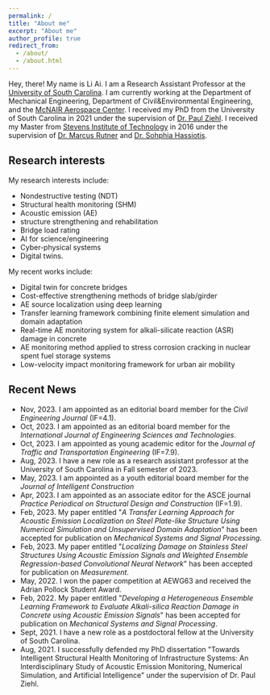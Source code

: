 ```yaml
---
permalink: /
title: "About me"
excerpt: "About me"
author_profile: true
redirect_from: 
  - /about/
  - /about.html
---
```



Hey, there! My name is Li Ai. I am a Research Assistant Professor at the [University of South Carolina](https://sc.edu/). I am currently working at the Department of Mechanical Engineering, Department of Civil&Environmental Engineering, and the [McNAIR Aerospace Center](https://sc.edu/about/centers_institutes/mcnair/index.php). I received my PhD from the University of South Carolina in 2021 under the supervision of [Dr. Paul Ziehl](https://sc.edu/study/colleges_schools/engineering_and_computing/faculty-staff/ziehl_paul.php). I received my Master from [Stevens Institute of Technology](https://www.stevens.edu/) in 2016 under the supervision of [Dr. Marcus Rutner](https://www.tuhh.de/mvb/institute/team/prof-dr-marcus-rutner-institutsleiter.html) and [Dr. Sohphia Hassiotis](https://www.stevens.edu/news/stevens-community-celebrates-and-remembers-professor-sophia-hassiotis).




Research interests 
------
My research interests include:
- Nondestructive testing (NDT)
- Structural health monitoring (SHM)
- Acoustic emission (AE)
- structure strengthening and rehabilitation
- Bridge load rating
- AI for science/engineering
- Cyber-physical systems
- Digital twins. 

My recent works include: 
- Digital twin for concrete bridges
- Cost-effective strengthening methods of bridge slab/girder 
- AE source localization using deep learning 
- Transfer learning framework combining finite element simulation and domain adaptation
- Real-time AE monitoring system for alkali-silicate reaction (ASR) damage in concrete
- AE monitoring method applied to stress corrosion cracking in nuclear spent fuel storage systems
- Low-velocity impact monitoring framework for urban air mobility

Recent News
------
* Nov, 2023. I am appointed as an editorial board member for the *Civil Engineering Journal* (IF=4.1).
* Oct, 2023. I am appointed as an editorial board member for the *International Journal of Engineering Sciences and Technologies*.
* Oct, 2023. I am appointed as young academic editor for the *Journal of Traffic and Transportation Engineering* (IF=7.9).
* Aug, 2023. I have a new role as a research assistant professor at the University of South Carolina in Fall semester of 2023.
* May, 2023. I am appointed as a youth editorial board member for the *Journal of Intelligent Construction*
* Apr, 2023. I am appointed as an associate editor for the ASCE journal *Practice Periodical on Structural Design and Construction* (IF=1.9).
* Feb, 2023. My paper entitled "*A Transfer Learning Approach for Acoustic Emission Localization on Steel Plate-like Structure Using Numerical Simulation and Unsupervised Domain Adaptation*" has been accepted for publication on *Mechanical Systems and Signal Processing*.
* Feb, 2023. My paper entitled "*Localizing Damage on Stainless Steel Structures Using Acoustic Emission Signals and Weighted Ensemble Regression-based Convolutional Neural Network*" has been accepted for publication on *Measurement*.
* May, 2022. I won the paper competition at AEWG63 and received the Adrian Pollock Student Award.
* Feb, 2022. My paper entitled "*Developing a Heterogeneous Ensemble Learning Framework to Evaluate Alkali-silica Reaction Damage in Concrete using Acoustic Emission Signals*" has been accepted for publication on *Mechanical Systems and Signal Processing*.
* Sept, 2021. I have a new role as a postdoctoral fellow at the University of South Carolina.
* Aug, 2021. I successfully defended my PhD dissertation "Towards Intelligent Structural Health Monitoring of Infrastructure Systems: An Interdisciplinary Study of Acoustic Emission Monitoring, Numerical Simulation, and Artificial Intelligence" under the supervision of Dr. Paul Ziehl.
